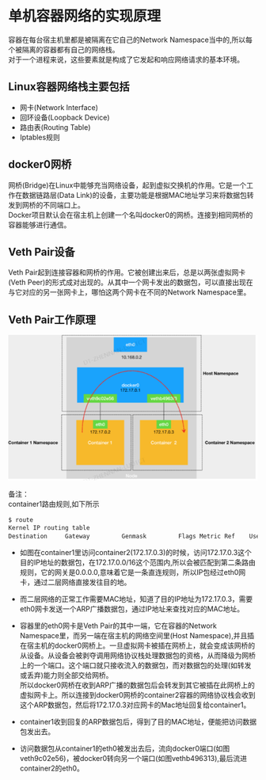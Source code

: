 # 单机容器网络的实现原理

容器在每台宿主机里都是被隔离在它自己的Network Namespace当中的,所以每个被隔离的容器都有自己的网络栈。  
对于一个进程来说，这些要素就是构成了它发起和响应网络请求的基本环境。  

## Linux容器网络栈主要包括

* 网卡(Network Interface)
* 回环设备(Loopback Device)
* 路由表(Routing Table)
* Iptables规则

## docker0网桥

网桥(Bridge)在Linux中能够充当网络设备，起到虚拟交换机的作用。它是一个工作在数据链路层(Data Link)的设备，主要功能是根据MAC地址学习来将数据包转发到网桥的不同端口上。  
Docker项目默认会在宿主机上创建一个名叫docker0的网桥。连接到相同网桥的容器能够进行通信。

## Veth Pair设备

Veth Pair起到连接容器和网桥的作用。它被创建出来后，总是以两张虚拟网卡(Veth Peer)的形式成对出现的。从其中一个网卡发出的数据包，可以直接出现在与它对应的另一张网卡上，哪怕这两个网卡在不同的Network Namespace里。

## Veth Pair工作原理

![veth-pair](/imgs/k8s/Veth-Pair.PNG)

备注：  
container1路由规则,如下所示

```bash
$ route
Kernel IP routing table 
Destination     Gateway         Genmask         Flags Metric Ref    Use Iface default         172.17.0.1      0.0.0.0         UG    0      0        0 eth0 172.17.0.0      0.0.0.0         255.255.0.0     U     0      0        0 eth0
```

* 如图在container1里访问container2(172.17.0.3)的时候，访问172.17.0.3这个目的IP地址的数据包，在172.17.0.0/16这个范围内,所以会被匹配到第二条路由规则，它的网关是0.0.0.0,意味着它是一条直连规则，所以IP包经过eth0网卡，通过二层网络直接发往目的地。

* 而二层网络的正常工作需要MAC地址，知道了目的IP地址为172.17.0.3，需要eth0网卡发送一个ARP广播数据包，通过IP地址来查找对应的MAC地址。

* 容器里的eth0网卡是Veth Pair的其中一端，它在容器的Network Namespace里，而另一端在宿主机的网络空间里(Host Namespace),并且插在宿主机的docker0网桥上。一旦虚拟网卡被插在网桥上，就会变成该网桥的从设备。从设备会被剥夺调用网络协议栈处理数据包的资格，从而降级为网桥上的一个端口。这个端口就只接收流入的数据包，而对数据包的处理(如转发或丢弃)能力则全部交给网桥。  
所以docker0网桥在收到ARP广播的数据包后会转发到其它被插在此网桥上的虚拟网卡上。所以连接到docker0网桥的container2容器的网络协议栈会收到这个ARP数据包，然后将172.17.0.3对应网卡的Mac地址回复给container1。

* container1收到回复的ARP数据包后，得到了目的MAC地址，便能把访问数据包发出去。

* 访问数据包从container1的eth0被发出去后，流向docker0端口(如图veth9c02e56)，被docker0转向另一个端口(如图vethb496313),最后流进container2的eth0。

